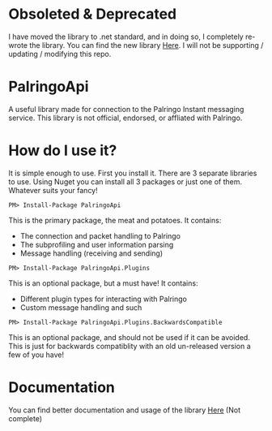 # Obsoleted & Deprecated
I have moved the library to .net standard, and in doing so, I completely re-wrote the library. You can find the new library [Here](https://github.com/calico-crusade/palringo-api-std). I will not be supporting / updating / modifying this repo. 

# PalringoApi
A useful library made for connection to the Palringo Instant messaging service.
This library is not official, endorsed, or affliated with Palringo.

# How do I use it?
It is simple enough to use. First you install it. There are 3 separate libraries to use.
Using Nuget you can install all 3 packages or just one of them. Whatever suits your fancy!

```
PM> Install-Package PalringoApi
```
This is the primary package, the meat and potatoes.
It contains:
* The connection and packet handling to Palringo
* The subprofiling and user information parsing
* Message handling (receiving and sending)

```
PM> Install-Package PalringoApi.Plugins
```
This is an optional package, but a must have!
It contains:
* Different plugin types for interacting with Palringo
* Custom message handling and such

```
PM> Install-Package PalringoApi.Plugins.BackwardsCompatible
```
This is an optional package, and should not be used if it can be avoided.
This is just for backwards compatiblity with an old un-released version a few of you have!

# Documentation
You can find better documentation and usage of the library [Here](http://docs.dontpanicitscool.org/palringo) (Not complete)

